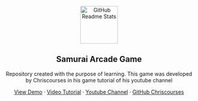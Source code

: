 <p align="center">
 <img width="100px" src="https://chriscourses.com/brand/planetFightingGame.png" align="center" alt="GitHub Readme Stats" />
 <h2 align="center">Samurai Arcade Game</h2>
 <p align="center">
Repository created with the purpose of learning. This game was developed by Chriscourses in his game tutorial of his youtube channel</p>

  <p align="center">
    <a href="https://samurai-arcade.netlify.app" target="_blank">View Demo</a>
    ·
    <a href="https://youtu.be/vyqbNFMDRGQ" target="_blank">Video Tutorial</a>
    ·
    <a href="https://www.youtube.com/@ChrisCourses" target="_blank">Youtube Channel</a>
    ·
    <a href="https://github.com/chriscourses" target="_blank">GitHub Chriscourses</a>
  </p>
</p>

